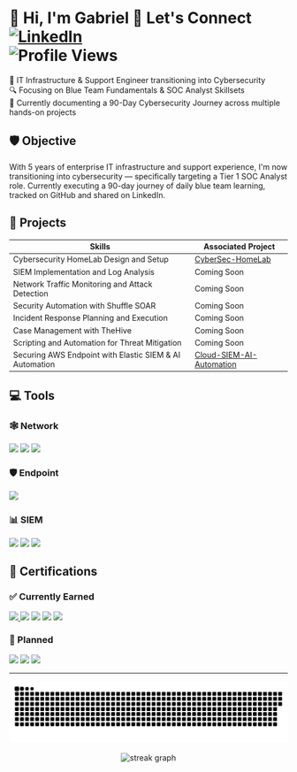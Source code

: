 # 👋 Hi, I'm Gabriel 📢 Let's Connect [![LinkedIn](https://img.shields.io/badge/-LinkedIn-0072b1?&style=flat-square&logo=linkedin&logoColor=white)](https://www.linkedin.com/in/gabriel-kopacz)&nbsp;&nbsp;&nbsp;&nbsp;&nbsp;&nbsp;&nbsp;&nbsp;&nbsp;&nbsp;&nbsp;&nbsp;&nbsp;&nbsp;&nbsp;&nbsp;&nbsp;&nbsp;&nbsp;&nbsp;&nbsp;&nbsp;&nbsp;&nbsp;&nbsp;&nbsp;&nbsp;&nbsp;![Profile Views](https://komarev.com/ghpvc/?username=gkopacz&style=flat-square&color=blue)

🚀 IT Infrastructure & Support Engineer transitioning into Cybersecurity <br>
🔍 Focusing on Blue Team Fundamentals & SOC Analyst Skillsets <br>
🧠 Currently documenting a 90-Day Cybersecurity Journey across multiple hands-on projects

## 🛡️ Objective

With 5 years of enterprise IT infrastructure and support experience, I'm now transitioning into cybersecurity — specifically targeting a Tier 1 SOC Analyst role. Currently executing a 90-day journey of daily blue team learning, tracked on GitHub and shared on LinkedIn.

## 🚀 Projects

| Skills                                        | Associated Project         |
|-----------------------------------------------|----------------------------|
| Cybersecurity HomeLab Design and Setup        | <a href="https://github.com/gkopacz/CyberSec-HomeLab/tree/main">CyberSec-HomeLab</a>|
| SIEM Implementation and Log Analysis | Coming Soon |
| Network Traffic Monitoring and Attack Detection | Coming Soon |
| Security Automation with Shuffle SOAR         | Coming Soon |
| Incident Response Planning and Execution      | Coming Soon |
| Case Management with TheHive                  | Coming Soon |
| Scripting and Automation for Threat Mitigation | Coming Soon |
| Securing AWS Endpoint with Elastic SIEM & AI Automation | <a href="https://github.com/gkopacz/Cloud-SIEM-AI-Automation/tree/main">Cloud-SIEM-AI-Automation</a>|

## 💻 Tools

### 🕸️ Network
<div>
    <img src="https://img.shields.io/badge/-Wireshark-1679A7?&style=for-the-badge&logo=Wireshark&logoColor=white" />
    <img src="https://img.shields.io/badge/-Suricata-EF3B2D?&style=for-the-badge&logo=Suricata&logoColor=white" />
    <img src="https://img.shields.io/badge/-Zeek-777BB4?&style=for-the-badge&logo=Zeek&logoColor=white" />
</div>

### 🛡️ Endpoint
<div>
    <img src="https://img.shields.io/badge/-Microsoft_Defender_for_Endpoint-00A4EF?&style=for-the-badge&logo=Microsoft&logoColor=white" />
</div>

### 📊 SIEM
<div>
    <img src="https://img.shields.io/badge/-Microsoft_Sentinel-0078D4?&style=for-the-badge&logo=Microsoft&logoColor=white" />
    <img src="https://img.shields.io/badge/-Splunk-000000?&style=for-the-badge&logo=Splunk&logoColor=white" />
    <img src="https://img.shields.io/badge/-Elastic-005571?&style=for-the-badge&logo=Elastic&logoColor=white" />
</div>

## 📜 Certifications 

### ✅ Currently Earned

<div>
<a href="https://www.credly.com/users/gabriel-kopacz/badges" target="_blank">
  <img src="https://img.shields.io/badge/-Microsoft%20Certs%20on%20Credly-0078D4?&style=for-the-badge&logo=Microsoft&logoColor=white" />
</a>
<img src="https://img.shields.io/badge/-SC900-0078D4?&style=for-the-badge&logo=Microsoft&logoColor=white" />
<img src="https://img.shields.io/badge/-AZ900-0078D4?&style=for-the-badge&logo=Microsoft&logoColor=white" />
<img src="https://img.shields.io/badge/-MS900-0078D4?&style=for-the-badge&logo=Microsoft&logoColor=white" />
<img src="https://img.shields.io/badge/-Fortinet%20NSE%201–3-FC0000?&style=for-the-badge&logo=Fortinet&logoColor=white" />
</div>

### 🧭 Planned

<div>
<img src="https://img.shields.io/badge/-Network%2B-007ACC?&style=for-the-badge&logo=CompTIA&logoColor=white" />
<img src="https://img.shields.io/badge/-Security%2B-F80000?&style=for-the-badge&logo=CompTIA&logoColor=white" />
<img src="https://img.shields.io/badge/-BTL1-000080?&style=for-the-badge&logoColor=white" />
</div>

---

<div align="center">
<picture>
  <source media="(prefers-color-scheme: dark)" srcset="https://raw.githubusercontent.com/gkopacz/gkopacz/output/github-snake-dark.svg" />
  <source media="(prefers-color-scheme: light)" srcset="https://raw.githubusercontent.com/gkopacz/gkopacz/output/github-snake.svg" />
  <img alt="github-snake" src="https://raw.githubusercontent.com/gkopacz/gkopacz/output/github-snake.svg" />
</picture>
</div> <br>

<div align="center">
  <img src="https://streak-stats.demolab.com?user=gkopacz&locale=en&mode=daily&theme=dark&hide_border=false&border_radius=5&order=3" height="220" alt="streak graph" />
</div>
